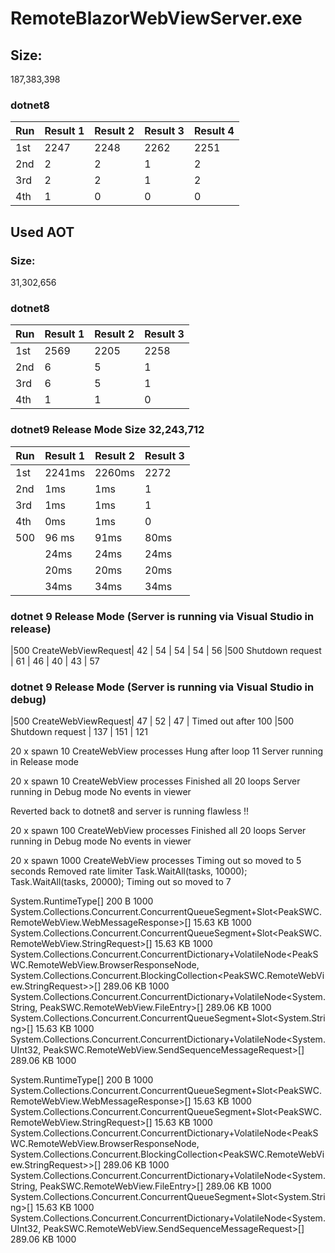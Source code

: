 ﻿# RemoteBlazorWebViewServer.exe

## Size:
187,383,398

### dotnet8
| Run  | Result 1 | Result 2 | Result 3 | Result 4 |
|------|----------|----------|----------|----------|
| 1st  | 2247     | 2248     | 2262     | 2251     |
| 2nd  | 2        | 2        | 1        | 2        |
| 3rd  | 2        | 2        | 1        | 2        |
| 4th  | 1        | 0        | 0        | 0        |

## Used AOT

### Size:
31,302,656

### dotnet8
| Run  | Result 1 | Result 2 | Result 3 |
|------|----------|----------|----------|
| 1st  | 2569     | 2205     | 2258     |
| 2nd  | 6        | 5        | 1        |
| 3rd  | 6        | 5        | 1        |
| 4th  | 1        | 1        | 0        |


### dotnet9 Release Mode Size 32,243,712

| Run  | Result 1 | Result 2 | Result 3 |
|------|----------|----------|----------|
| 1st  | 2241ms   |  2260ms  | 2272     |
| 2nd  | 1ms      |     1ms  | 1        |
| 3rd  | 1ms      |     1ms  | 1        |
| 4th  | 0ms      |     1ms  | 0        |
| 500  | 96 ms    |    91ms  | 80ms     |
|      | 24ms     |    24ms  | 24ms     | 100 GetServerStatusAsync
|      | 20ms     |    20ms  | 20ms     | 125 GetServerStatusAsync
|      | 34ms     |    34ms  | 34ms     | 125 CreateWebViewRequest



### dotnet 9 Release Mode (Server is running via Visual Studio in release)
|500 CreateWebViewRequest| 42 | 54 | 54 | 54 | 56
|500 Shutdown request | 61 | 46 | 40 | 43 | 57


### dotnet 9 Release Mode (Server is running via Visual Studio in debug)
|500 CreateWebViewRequest| 47 | 52 | 47 | Timed out after 100 
|500 Shutdown request | 137 | 151 | 121


20 x spawn 10 CreateWebView processes
Hung after loop 11
Server running in Release mode


20 x spawn 10 CreateWebView processes
Finished all 20 loops
Server running in Debug mode
No events in viewer


Reverted back to dotnet8 and server is running flawless !!

20 x spawn 100 CreateWebView processes
Finished all 20 loops
Server running in Debug mode
No events in viewer


20 x spawn 1000 CreateWebView processes
Timing out so moved to 5 seconds
Removed rate limiter
Task.WaitAll(tasks, 10000);
Task.WaitAll(tasks, 20000);
Timing out so moved to 7


System.RuntimeType[]	200 B	1000
System.Collections.Concurrent.ConcurrentQueueSegment+Slot<PeakSWC.RemoteWebView.WebMessageResponse>[]	15.63 KB	1000
System.Collections.Concurrent.ConcurrentQueueSegment+Slot<PeakSWC.RemoteWebView.StringRequest>[]	15.63 KB	1000
System.Collections.Concurrent.ConcurrentDictionary+VolatileNode<PeakSWC.RemoteWebView.BrowserResponseNode, System.Collections.Concurrent.BlockingCollection<PeakSWC.RemoteWebView.StringRequest>>[]	289.06 KB	1000
System.Collections.Concurrent.ConcurrentDictionary+VolatileNode<System.String, PeakSWC.RemoteWebView.FileEntry>[]	289.06 KB	1000
System.Collections.Concurrent.ConcurrentQueueSegment+Slot<System.String>[]	15.63 KB	1000
System.Collections.Concurrent.ConcurrentDictionary+VolatileNode<System.UInt32, PeakSWC.RemoteWebView.SendSequenceMessageRequest>[]	289.06 KB	1000


System.RuntimeType[]	200 B	1000
System.Collections.Concurrent.ConcurrentQueueSegment+Slot<PeakSWC.RemoteWebView.WebMessageResponse>[]	15.63 KB	1000
System.Collections.Concurrent.ConcurrentQueueSegment+Slot<PeakSWC.RemoteWebView.StringRequest>[]	15.63 KB	1000
System.Collections.Concurrent.ConcurrentDictionary+VolatileNode<PeakSWC.RemoteWebView.BrowserResponseNode, System.Collections.Concurrent.BlockingCollection<PeakSWC.RemoteWebView.StringRequest>>[]	289.06 KB	1000
System.Collections.Concurrent.ConcurrentDictionary+VolatileNode<System.String, PeakSWC.RemoteWebView.FileEntry>[]	289.06 KB	1000
System.Collections.Concurrent.ConcurrentQueueSegment+Slot<System.String>[]	15.63 KB	1000
System.Collections.Concurrent.ConcurrentDictionary+VolatileNode<System.UInt32, PeakSWC.RemoteWebView.SendSequenceMessageRequest>[]	289.06 KB	1000



